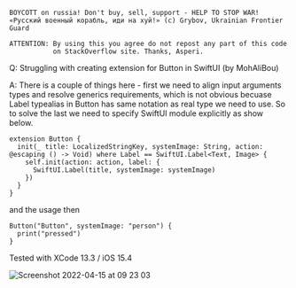 ```
BOYCOTT on russia! Don't buy, sell, support - HELP TO STOP WAR!
«Русский военный корабль, иди на хуй!» (c) Grybov, Ukrainian Frontier Guard

ATTENTION: By using this you agree do not repost any part of this code
           on StackOverflow site. Thanks, Asperi.
```

Q: Struggling with creating extension for Button in SwiftUI (by MohAliBou)

A: There is a couple of things here - first we need to align input arguments types and
resolve generics requirements, which is not obvious becuase Label typealias in Button has same
notation as real type we need to use. So to solve the last we need to specify SwiftUI module
explicitly as show below.

```
extension Button {
  init(_ title: LocalizedStringKey, systemImage: String, action: @escaping () -> Void) where Label == SwiftUI.Label<Text, Image> {
    self.init(action: action, label: {
      SwiftUI.Label(title, systemImage: systemImage)
    })
  }
}
```

and the usage then

    Button("Button", systemImage: "person") {
      print("pressed")
    }

Tested with XCode 13.3 / iOS 15.4

![Screenshot 2022-04-15 at 09 23 03](https://user-images.githubusercontent.com/62171579/163530188-0df2802b-efd2-4133-83e4-1ea116beb5e4.png)
